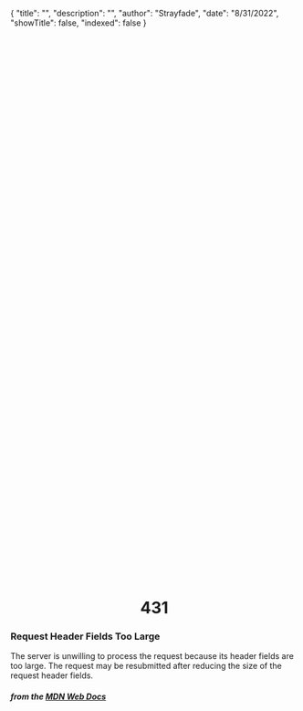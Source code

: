 {
"title": "",
"description": "",
"author": "Strayfade",
"date": "8/31/2022",
"showTitle": false,
"indexed": false
}

<p style="margin-right: auto; margin-left: auto; width: max-content; margin-top: 25vh; opacity: 0.5;"></p>
<h1 style="margin-right: auto; margin-left: auto; width: max-content; margin-top: 3px;">431</h1>

### Request Header Fields Too Large

The server is unwilling to process the request because its header fields are too large. The request may be resubmitted after reducing the size of the request header fields.

#### _from the [MDN Web Docs](https://developer.mozilla.org/en-US/docs/Web/HTTP/Status)_
